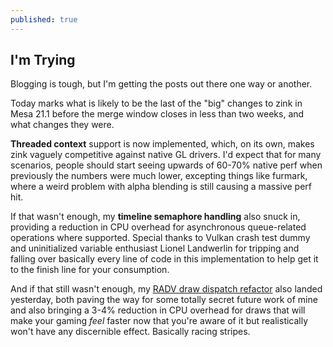 ```yaml
---
published: true
---
```

## I'm Trying

Blogging is tough, but I'm getting the posts out there one way or another.

Today marks what is likely to be the last of the "big" changes to zink in Mesa 21.1 before the merge window closes in less than two weeks, and what changes they were.

**Threaded context** support is now implemented, which, on its own, makes zink vaguely competitive against native GL drivers. I'd expect that for many scenarios, people should start seeing upwards of 60-70% native perf when previously the numbers were much lower, excepting things like furmark, where a weird problem with alpha blending is still causing a massive perf hit.

If that wasn't enough, my **timeline semaphore handling** also snuck in, providing a reduction in CPU overhead for asynchronous queue-related operations where supported. Special thanks to Vulkan crash test dummy and uninitialized variable enthusiast Lionel Landwerlin for tripping and falling over basically every line of code in this implementation to help get it to the finish line for your consumption.

And if that still wasn't enough, my [RADV draw dispatch refactor](https://gitlab.freedesktop.org/mesa/mesa/-/merge_requests/8788) also landed yesterday, both paving the way for some totally secret future work of mine and also bringing a 3-4% reduction in CPU overhead for draws that will make your gaming *feel* faster now that you're aware of it but realistically won't have any discernible effect. Basically racing stripes.
